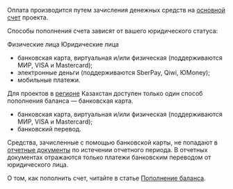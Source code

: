 Оплата производится путем зачисления денежных средств на [основной счет](../balance#osnovnoy-schet) проекта.

Способы пополнения счета зависят от вашего юридического статуса:

<tabs>
<tablist>
<tab>Физические лица</tab>
<tab>Юридические лица</tab>
</tablist>
<tabpanel>

- банковская карта, виртуальная и/или физическая (поддерживаются МИР, VISA и Mastercard);
- электронные деньги (поддерживаются SberPay, Qiwi, ЮMoney);
- мобильные платежи.

<info>

Для проектов в [регионе](/ru/base/account/concepts/regions) Казахстан доступен только один способ пополнения баланса — банковская карта.

</info>

</tabpanel>
<tabpanel>

- банковская карта, виртуальная и/или физическая (поддерживаются МИР, VISA и Mastercard);
- банковский перевод.

<warn>

Средства, зачисленные с помощью банковской карты, не попадают в [отчетные документы](/ru/additionals/billing/operations/report#74-5) по истечении отчетного периода. В отчетных документах отражаются только платежи банковским переводом от юридического лица.

</warn>

</tabpanel>
</tabs>

О том, как пополнить счет, читайте в статье [Пополнение баланса](/ru/additionals/billing/operations/payment).
